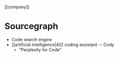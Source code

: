 [[company]]
# Sourcegraph
- Code search engine
- [[artificial intelligence|AI]] coding assistant -- Cody
	- "Perplexity for Code"